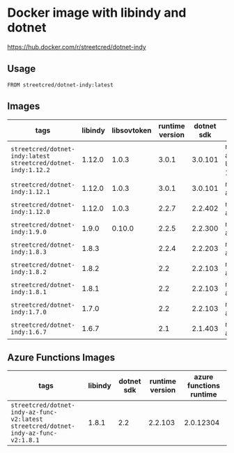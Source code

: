 # Docker image with libindy and dotnet

https://hub.docker.com/r/streetcred/dotnet-indy

## Usage

```lang=dockerfile
FROM streetcred/dotnet-indy:latest
```

## Images

| tags                                                           | libindy | libsovtoken | runtime version | dotnet sdk | available runtimes  |
|----------------------------------------------------------------|-------|--|------------|-----------------|---------------------|
| `streetcred/dotnet-indy:latest`<br />`streetcred/dotnet-indy:1.12.2`| 1.12.0 | 1.0.3   | 3.0.1        | 3.0.101         | netcore, aspnetcore, Ubuntu 18.04 |
| `streetcred/dotnet-indy:1.12.1`| 1.12.0 | 1.0.3   | 3.0.1        | 3.0.101         | netcore, aspnetcore |
| `streetcred/dotnet-indy:1.12.0`| 1.12.0 | 1.0.3   | 2.2.7        | 2.2.402         | netcore, aspnetcore |
| `streetcred/dotnet-indy:1.9.0`| 1.9.0 | 0.10.0   | 2.2.5        | 2.2.300         | netcore, aspnetcore |
| `streetcred/dotnet-indy:1.8.3`| 1.8.3  |  | 2.2.4        | 2.2.203         | netcore, aspnetcore |
| `streetcred/dotnet-indy:1.8.2`| 1.8.2  |  | 2.2          | 2.2.103         | netcore, aspnetcore |
| `streetcred/dotnet-indy:1.8.1`| 1.8.1  |  | 2.2          | 2.2.103         | netcore, aspnetcore |
| `streetcred/dotnet-indy:1.7.0`| 1.7.0  |  | 2.2          | 2.2.103         | netcore, aspnetcore |
| `streetcred/dotnet-indy:1.6.7`                                 | 1.6.7  |  | 2.1        | 2.1.403         | netcore, aspnetcore |

## Azure Functions Images

| tags                                                           | libindy | dotnet sdk | runtime version | azure functions runtime  |
|----------------------------------------------------------------|---------|------------|-----------------|---------------------|
| `streetcred/dotnet-indy-az-func-v2:latest`<br />`streetcred/dotnet-indy-az-func-v2:1.8.1`| 1.8.1   | 2.2        | 2.2.103         | 2.0.12304 |
